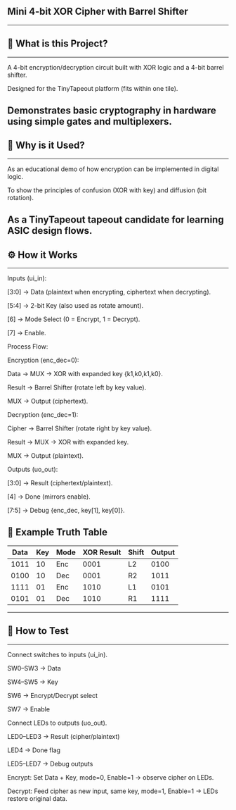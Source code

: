 ## Mini 4-bit XOR Cipher with Barrel Shifter
----------------------------------------------------
## 📌 What is this Project?
---------------------------
A 4-bit encryption/decryption circuit built with XOR logic and a 4-bit barrel shifter.

Designed for the TinyTapeout platform (fits within one tile).

Demonstrates basic cryptography in hardware using simple gates and multiplexers.
------------------------
## 🎯 Why is it Used?
-------------------------
As an educational demo of how encryption can be implemented in digital logic.

To show the principles of confusion (XOR with key) and diffusion (bit rotation).

As a TinyTapeout tapeout candidate for learning ASIC design flows.
----------------------------
## ⚙️ How it Works
--------------------------
Inputs (ui_in):

[3:0] → Data (plaintext when encrypting, ciphertext when decrypting).

[5:4] → 2-bit Key (also used as rotate amount).

[6] → Mode Select (0 = Encrypt, 1 = Decrypt).

[7] → Enable.

Process Flow:

Encryption (enc_dec=0):

Data → MUX → XOR with expanded key {k1,k0,k1,k0}.

Result → Barrel Shifter (rotate left by key value).

MUX → Output (ciphertext).

Decryption (enc_dec=1):

Cipher → Barrel Shifter (rotate right by key value).

Result → MUX → XOR with expanded key.

MUX → Output (plaintext).

Outputs (uo_out):

[3:0] → Result (ciphertext/plaintext).

[4] → Done (mirrors enable).

[7:5] → Debug {enc_dec, key[1], key[0]}.

## 🧾 Example Truth Table
| Data | Key | Mode | XOR Result | Shift | Output |
| ---- | --- | ---- | ---------- | ----- | ------ |
| 1011 | 10  | Enc  | 0001       | L2    | 0100   |
| 0100 | 10  | Dec  | 0001       | R2    | 1011   |
| 1111 | 01  | Enc  | 1010       | L1    | 0101   |
| 0101 | 01  | Dec  | 1010       | R1    | 1111   |
-------------------------------
## 🧪 How to Test
-------------------------
Connect switches to inputs (ui_in).

SW0–SW3 → Data

SW4–SW5 → Key

SW6 → Encrypt/Decrypt select

SW7 → Enable

Connect LEDs to outputs (uo_out).

LED0–LED3 → Result (cipher/plaintext)

LED4 → Done flag

LED5–LED7 → Debug outputs

Encrypt: Set Data + Key, mode=0, Enable=1 → observe cipher on LEDs.

Decrypt: Feed cipher as new input, same key, mode=1, Enable=1 → LEDs restore original data.
